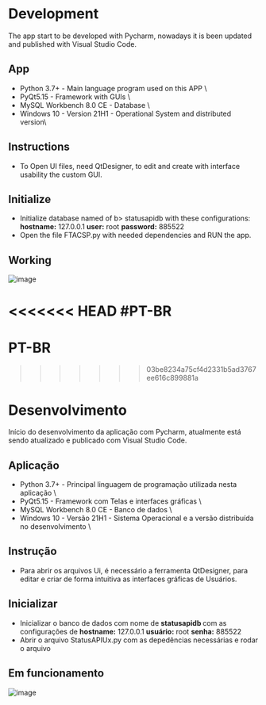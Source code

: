 # Development
The app start to be developed with Pycharm, nowadays it is been updated and published with Visual Studio Code.

## App

- Python 3.7+ - Main language program used on this APP \
- PyQt5.15 - Framework with GUIs \
- MySQL Workbench 8.0 CE - Database \
- Windows 10 - Version 21H1 - Operational System and distributed version\


## Instructions

- To Open UI files, need QtDesigner, to edit and create with interface usability the custom GUI.


## Initialize

- Initialize database named of b> statusapidb </b> with these configurations: <b>hostname:</b> 127.0.0.1 <b>user:</b> root <b>password:</b> 885522
- Open the file FTACSP.py with needed dependencies and RUN the app.

## Working

![image](https://user-images.githubusercontent.com/12383980/125108527-8848aa80-e0b8-11eb-8f59-f7a82aba3f63.png)


<<<<<<< HEAD
#PT-BR
=======
# PT-BR
>>>>>>> 03be8234a75cf4d2331b5ad3767ee616c899881a
# Desenvolvimento

Início do desenvolvimento da aplicação com Pycharm, atualmente está sendo atualizado e publicado com Visual Studio Code.

## Aplicação

- Python 3.7+ - Principal linguagem de programação utilizada nesta aplicação \
- PyQt5.15 - Framework com Telas e interfaces gráficas \
- MySQL Workbench 8.0 CE - Banco de dados \
- Windows 10 - Versão 21H1 - Sistema Operacional e a versão distribuída no desenvolvimento \


## Instrução

- Para abrir os arquivos Ui, é necessário a ferramenta QtDesigner, para editar e criar de forma intuitiva as interfaces gráficas de Usuários.


## Inicializar

- Inicializar o banco de dados com nome de <b> statusapidb </b> com as configurações de <b>hostname:</b> 127.0.0.1 <b>usuário:</b> root <b>senha:</b> 885522
- Abrir o arquivo StatusAPIUx.py com as depedências necessárias e rodar o arquivo

## Em funcionamento

![image](https://user-images.githubusercontent.com/12383980/125108527-8848aa80-e0b8-11eb-8f59-f7a82aba3f63.png)

